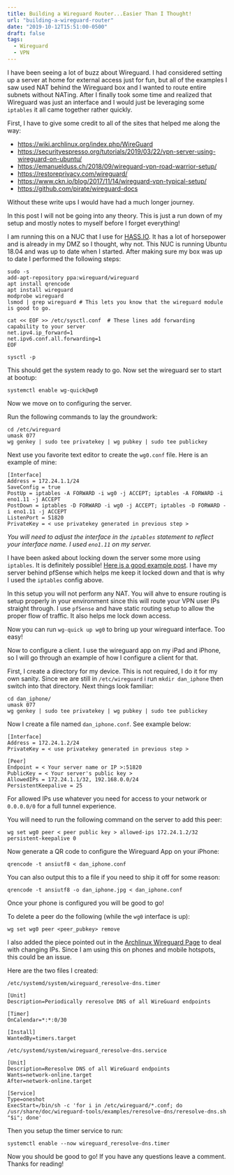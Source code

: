 ```yaml
---
title: Building a Wireguard Router...Easier Than I Thought!
url: "building-a-wireguard-router"
date: "2019-10-12T15:51:00-0500"
draft: false
tags:
  - Wireguard
  - VPN
---
```


I have been seeing a lot of buzz about Wireguard.  I had considered setting up a server at home for external access just for fun, but all of the examples I saw used NAT behind the Wireguard box and I wanted to route entire subnets without NATing.  After I finally took some time and realized that Wireguard was just an interface and I would just be leveraging some `iptables` it all came together rather quickly.

<!--more-->

First, I have to give some credit to all of the sites that helped me along the way:

  * https://wiki.archlinux.org/index.php/WireGuard
  * https://securityespresso.org/tutorials/2019/03/22/vpn-server-using-wireguard-on-ubuntu/
  * https://emanuelduss.ch/2018/09/wireguard-vpn-road-warrior-setup/
  * https://restoreprivacy.com/wireguard/
  * https://www.ckn.io/blog/2017/11/14/wireguard-vpn-typical-setup/
  * https://github.com/pirate/wireguard-docs

Without these write ups I would have had a much longer journey.

In this post I will not be going into any theory.  This is just a run down of my setup and mostly notes to myself before I forget everything!

I am running this on a NUC that I use for [HASS.IO](https://www.home-assistant.io/hassio/).  It has a lot of horsepower and is already in my DMZ so I thought, why not.  This NUC is running Ubuntu 18.04 and was up to date when I started.  After making sure my box was up to date I performed the following steps:

```
sudo -s
add-apt-repository ppa:wireguard/wireguard
apt install qrencode
apt install wireguard
modprobe wireguard
lsmod | grep wireguard # This lets you know that the wireguard module is good to go.

cat << EOF >> /etc/sysctl.conf  # These lines add forwarding capability to your server
net.ipv4.ip_forward=1
net.ipv6.conf.all.forwarding=1
EOF

sysctl -p
```

This should get the system ready to go.  Now set the wireguard ser to start at bootup:

`systemctl enable wg-quick@wg0`

Now we move on to configuring the server.

Run the following commands to lay the groundwork:

```
cd /etc/wireguard
umask 077
wg genkey | sudo tee privatekey | wg pubkey | sudo tee publickey
```

Next use you favorite text editor to create the `wg0.conf` file.  Here is an example of mine:

```
[Interface]
Address = 172.24.1.1/24
SaveConfig = true
PostUp = iptables -A FORWARD -i wg0 -j ACCEPT; iptables -A FORWARD -i eno1.11 -j ACCEPT
PostDown = iptables -D FORWARD -i wg0 -j ACCEPT; iptables -D FORWARD -i eno1.11 -j ACCEPT
ListenPort = 51820
PrivateKey = < use privatekey generated in previous step >
```

_You will need to adjust the interface in the `iptables` statement to reflect your interface name.  I used `eno1.11` on my server._

I have been asked about locking down the server some more using `iptables`.  It is definitely possible!  [Here is a good example post](https://www.ckn.io/blog/2017/11/14/wireguard-vpn-typical-setup/).  I have my server behind pfSense which helps me keep it locked down and that is why I used the `iptables` config above.

In this setup you will not perform any NAT.  You will ahve to ensure routing is setup properly in your environment since this will route your VPN user IPs straight through.  I use `pfSense` and have static routing setup to allow the proper flow of traffic.  It also helps me lock down access.

Now you can run `wg-quick up wg0` to bring up your wireguard interface.  Too easy!

Now to configure a client.  I use the wireguard app on my iPad and iPhone, so I will go through an example of how I configure a client for that.

First, I create a directory for my device.  This is not required, I do it for my own sanity.  Since we are still in `/etc/wireguard` i run `mkdir dan_iphone` then switch into that directory.  Next things look familiar:

```
cd dan_iphone/
umask 077
wg genkey | sudo tee privatekey | wg pubkey | sudo tee publickey
```

Now I create a file named `dan_iphone.conf`.  See example below:

```
[Interface]
Address = 172.24.1.2/24
PrivateKey = < use privatekey generated in previous step >

[Peer]
Endpoint = < Your server name or IP >:51820
PublicKey = < Your server's public key >
AllowedIPs = 172.24.1.1/32, 192.168.0.0/24
PersistentKeepalive = 25
```

For allowed IPs use whatever you need for access to your network or `0.0.0.0/0` for a full tunnel experience.

You will need to run the following command on the server to add this peer:

`wg set wg0 peer < peer public key > allowed-ips 172.24.1.2/32 persistent-keepalive 0`

Now generate a QR code to configure the Wireguard App on your iPhone:

`qrencode -t ansiutf8 < dan_iphone.conf`

You can also output this to a file if you need to ship it off for some reason:

`qrencode -t ansiutf8 -o dan_iphone.jpg < dan_iphone.conf`

Once your phone is configured you will be good to go!

To delete a peer do the following (while the `wg0` interface is up):

`wg set wg0 peer <peer_pubkey> remove`

I also added the piece pointed out in the [Archlinux Wireguard Page](https://wiki.archlinux.org/index.php/WireGuard#Endpoint_with_changing_IP) to deal with changing IPs.  Since I am using this on phones and mobile hotspots, this could be an issue.

Here are the two files I created:

`/etc/systemd/system/wireguard_reresolve-dns.timer`
```
[Unit]
Description=Periodically reresolve DNS of all WireGuard endpoints

[Timer]
OnCalendar=*:*:0/30

[Install]
WantedBy=timers.target
```

`/etc/systemd/system/wireguard_reresolve-dns.service`
```
[Unit]
Description=Reresolve DNS of all WireGuard endpoints
Wants=network-online.target
After=network-online.target

[Service]
Type=oneshot
ExecStart=/bin/sh -c 'for i in /etc/wireguard/*.conf; do /usr/share/doc/wireguard-tools/examples/reresolve-dns/reresolve-dns.sh "$i"; done'
```

Then you setup the timer service to run:

`systemctl enable --now wireguard_reresolve-dns.timer`

Now you should be good to go!  If you have any questions leave a comment.  Thanks for reading!